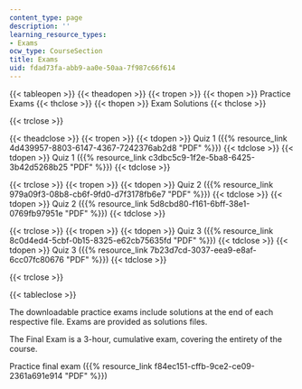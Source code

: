 ```yaml
---
content_type: page
description: ''
learning_resource_types:
- Exams
ocw_type: CourseSection
title: Exams
uid: fdad73fa-abb9-aa0e-50aa-7f987c66f614
---
```


{{< tableopen >}}
{{< theadopen >}}
{{< tropen >}}
{{< thopen >}}
Practice Exams
{{< thclose >}}
{{< thopen >}}
Exam Solutions
{{< thclose >}}

{{< trclose >}}

{{< theadclose >}}
{{< tropen >}}
{{< tdopen >}}
Quiz 1 ({{% resource_link 4d439957-8803-6147-4367-7242376ab2d8 "PDF" %}})
{{< tdclose >}}
{{< tdopen >}}
Quiz 1 ({{% resource_link c3dbc5c9-1f2e-5ba8-6425-3b42d5268b25 "PDF" %}})
{{< tdclose >}}

{{< trclose >}}
{{< tropen >}}
{{< tdopen >}}
Quiz 2 ({{% resource_link 979a09f3-08b8-cb6f-9fd0-d7f3178fb6e7 "PDF" %}})
{{< tdclose >}}
{{< tdopen >}}
Quiz 2 ({{% resource_link 5d8cbd80-f161-6bff-38e1-0769fb97951e "PDF" %}})
{{< tdclose >}}

{{< trclose >}}
{{< tropen >}}
{{< tdopen >}}
Quiz 3 ({{% resource_link 8c0d4ed4-5cbf-0b15-8325-e62cb75635fd "PDF" %}})
{{< tdclose >}}
{{< tdopen >}}
Quiz 3 ({{% resource_link 7b23d7cd-3037-eea9-e8af-6cc07fc80676 "PDF" %}})
{{< tdclose >}}

{{< trclose >}}

{{< tableclose >}}

The downloadable practice exams include solutions at the end of each respective file. Exams are provided as solutions files.

The Final Exam is a 3-hour, cumulative exam, covering the entirety of the course.

Practice final exam ({{% resource_link f84ec151-cffb-9ce2-ce09-2361a691e914 "PDF" %}})